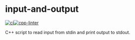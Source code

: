 # input-and-output

[![ci](https://github.com/HoneyBearTech/input-and-output/actions/workflows/ci.yml/badge.svg)](https://github.com/HoneyBearTech/input-and-output/actions/workflows/ci.yml)[![cpp-linter](https://github.com/HoneyBearTech/input-and-output/actions/workflows/cpp-linter.yml/badge.svg)](https://github.com/HoneyBearTech/input-and-output/actions/workflows/cpp-linter.yml)

C++ script to read input from stdin and print output to stdout.
